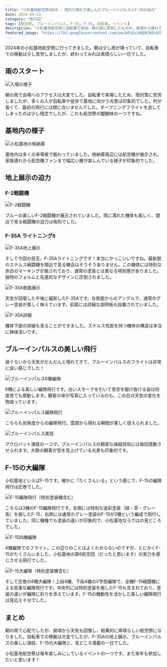```yaml
---
title: "小松基地航空祭2024 - 雨のち晴れで楽しんだブルーインパルスとF-35の迫力"
date: 2024-09-23
category: "旅行記"
tags: [航空祭, ブルーインパルス, F-35, F-15, 自転車, イベント]
description: "小松基地航空祭に自転車で参加。朝の雨に苦労したものの、昼頃から晴れてブルーインパルスの美しい飛行とF-35の地上展示を楽しみました"
featured_image: "https://lh3.googleusercontent.com/pw/AP1GczNODR36Dub31dImZ1bW-xJZbP2D4fK4ScntHuNmUzGzOJCViJF9ze9wNm6pkrlvsR_P9v90objGCVkqQhB-uCGkAbxBAzv-_vX_JA_K91jMtkDAtN3zp8KDGS0SHx6-S7asASZaosEW7yBYQJbd_1TkoQ=s800-no-gm?authuser=0"
---
```


<!-- 元のGoogle Photosリンク: https://photos.app.goo.gl/ZUBCVYrF4rkyGdQb7 -->

2024年の小松基地航空祭に行ってきました。朝は少し雨が降っていて、自転車での移動は少し苦労しましたが、終わってみれば素晴らしい一日でした。

## 雨のスタート

![入場の様子](https://lh3.googleusercontent.com/pw/AP1GczMREvrLe4By1Ej40ISIOjbfNvG9w4zK92H_Psw6c5NFLA2Wb8W3isns5zg-zO2PBJU_blM9VnvlbBtWAjelwkPI0B993HVoAOS-dtsm-FaxgI1yUdmK=s800-no-gm?authuser=0)

朝の雨で会場へのアクセスは大変でした。自転車で来場したため、雨対策に苦労しましたが、多くの人が自転車や徒歩で基地に向かう光景は印象的でした。列が長くて、最初の飛行には間に合いませんでした。オープニングフライトを逃してしまったのは少し残念でしたが、これも航空祭の醍醐味の一つですね。

## 基地内の様子

![小松基地の格納庫](https://lh3.googleusercontent.com/pw/AP1GczPLBM3L9_8fEHJDVwWFDAcP2bw68Gkr8wdEhvMxmLarH-qjzkWnZJmHkrG7LzY4w2K-Fbjyv04h4Zy1xhj-93WhgihPbeJAG6lYiB6-dy5aalDxAUM9bq7ltS8yz2zYllhSbXtSHdFFF_V-xKqRtJ_4rg=s800-no-gm?authuser=0)

基地内は多くの来場者で賑わっていました。格納庫周辺には航空機が展示され、家族連れから航空機ファンまで幅広い層が楽しんでいる様子が印象的でした。

## 地上展示の迫力

### F-2戦闘機

![F-2戦闘機](https://lh3.googleusercontent.com/pw/AP1GczOF8AnkH6cW8vJTrBTVpvb7KjXcx4qfntkQptt-70f3_wD6MB-eWwGG0pI4l9Uw--OAOex3GowZRRddhLv1X05MJPPd5KVKgGdGeJLfwFZ8aWMRn5RrDrsyq1w-08yM809lf8wS7Z5bFBkjzFcSG068Qw=s800-no-gm?authuser=0)

ブルーの美しいF-2戦闘機が展示されていました。雨に濡れた機体も美しく、間近で見る戦闘機の迫力は格別でした。

### F-35A ライトニングII

![F-35A地上展示](https://lh3.googleusercontent.com/pw/AP1GczPFC8n3OwpuXFPwdmSVV8SE7FrC2YNBQs9Tzw1sVur4XvEZ5kEx_yWLW-gMtiZZnVfmXufawLC32qwRlqzuPrhd667aDj9sYW76_4ctQOyw3Faas8QzGCd02SGpQcS_6JTaxd-1sNFDHNIH8TBkVkplFg=s800-no-gm?authuser=0)

そして今回の目玉、F-35Aライトニングです！本当にかっこいいですね。最新鋭のステルス戦闘機を間近で見る機会はそうそうありません。この機体には特別な赤白のマーキングが施されており、通常の塗装とは異なる特別感がありました。独特のフォルムと先進的なデザインに圧倒されました。

![F-35A側面展示](https://lh3.googleusercontent.com/pw/AP1GczNUqHJEMFOyrcpG3G6mOymXLki1ckCJxvg3hiOAwILSOgQj3_covkPOheK7H-QoOcjAPg968wDcoYiVq7PFHxdKjmD6xDdzYf4Z3avBXAEJU9Zod7CEFRp5v99jOYwoUfQKQkaiogYC3vXxcOTk7jEvNA=s800-no-gm?authuser=0)

天気が回復した午後に撮影したF-35Aです。左側面からのアングルで、通常のグレー塗装が美しく映えています。前面には詳細な説明板も設置されていました。

![F-35A詳細](https://lh3.googleusercontent.com/pw/AP1GczNAnzgU0ipbQz-q64hJvOau8_iW46H2sgO_i-yZQnGHngTMoHQ0l2eEZQO-XdSGepIt0466dzL7jzK152SFksscBZ1kYqo8TLKS-6wiHtWa6qRxWFgJhYLErDZonSBHv3fvGPE1tk9vGwDjM5AT7OfIaA=s800-no-gm?authuser=0)

機体下部の詳細も見ることができました。ステルス性能を持つ機体の構造は本当に興味深いです。

## ブルーインパルスの美しい飛行

昼ぐらいから天気がだんだんと晴れてきて、ブルーインパルスのフライトは非常に良い感じでした！

![ブルーインパルス6機編隊](https://lh3.googleusercontent.com/pw/AP1GczNODR36Dub31dImZ1bW-xJZbP2D4fK4ScntHuNmUzGzOJCViJF9ze9wNm6pkrlvsR_P9v90objGCVkqQhB-uCGkAbxBAzv-_vX_JA_K91jMtkDAtN3zp8KDGS0SHx6-S7asASZaosEW7yBYQJbd_1TkoQ=s800-no-gm?authuser=0)

6機による美しい編隊飛行です。白いスモークを引いて青空を駆け抜ける姿は何度見ても感動します。観客の傘が写真に入っているのも、この日の天気の変化を物語っています。

![ブルーインパルス編隊飛行](https://lh3.googleusercontent.com/pw/AP1GczOUNyhuCtrHj3rLCctSCHrQTcHRuzFW6TwZJb4PYaqsDGoUAxlrQbdPCvbD27EFgcPiWXusoMWP9-8ikoBBbMSRFlkQXl_gksxB5u6lMMmEianPVhYEif17brRFfXK1tai7D9ErqKRox7DBwMoOW9nzDQ=s800-no-gm?authuser=0)

こちらも別角度からの編隊飛行。雲間から現れる瞬間が美しく捉えられました。

![ブルーインパルス美技](https://lh3.googleusercontent.com/pw/AP1GczPzVqZniqwc5EPinyL-A9RD2G2G961q1LcdyjsscVMAip5FsIZ5IWXLvyr4hCN0Fi3LAa3BzB75guKOuOsRZlyMC9HqkDuNZDoEWGVw0AC7CiUBH3SpFwxjRNMfHcRrbEoXgwdrJmfm4Z3hVIdrnMp-QA=s800-no-gm?authuser=0)

アクロバット演技の一コマ。ブルーインパルスの精密な操縦技術には毎回感動させられます。大勢の観客が空を見上げている光景も印象的です。

## F-15の大編隊

小松基地といえばF-15です。確かに「たくさんいる」という感じで、F-15の編隊飛行は圧巻でした。

![F-15編隊飛行（特別塗装機含む）](https://lh3.googleusercontent.com/pw/AP1GczN9NPDQy2m5vHwMNb_Z50z9bXqG73XIOC6itdwk90z0Jg08sLG0-FS-ci17inivRrdir0xcLWbi1Lb0jqE8MRuVW55KUUaJp25RqPFJiiHsXU0Q-WAnyyPEU-HklwOhyF70hQi17Ua9Djq0OP8c4BhpWA=s800-no-gm?authuser=0)

こちらは3機のF-15編隊飛行です。左側には特別な迷彩塗装（緑・茶・グレー系）を施したF-15、右側には通常のグレー塗装のF-15が2機という編成で飛行していました。同じ機種でも塗装の違いが印象的で、小松基地ならではの見どころでした。

![F-15四機編隊](https://lh3.googleusercontent.com/pw/AP1GczME7VEqbiM5mYISob7GmmS_YJUmKcClAsVU5v86ovYkbUSS9O2rCluVviyTguNFB3urDtoWFhJl9lv6czhl7UlD2tQiz1RtQvm-melUfAZXjQ194lUm9HIJtFdzgiihDuG8KzN5bvIfTEyFJgVfx5CQEQ=s800-no-gm?authuser=0)

4機編隊でのフライト。この辺りのことはよくわからないのですが、とにかくF-15がたくさんいました。小松基地の第6航空団（だったと思います）の実力を感じさせる飛行でした。

![F-15大編隊（特別塗装機含む）](https://lh3.googleusercontent.com/pw/AP1GczNAnzgU0ipbQz-q64hJvOau8_iW46H2sgO_i-yZQnGHngTMoHQ0l2eEZQO-XdSGepIt0466dzL7jzK152SFksScBZ1kYqo8TLKS-6wiHtWa6qRxWFgJhYLErDZonSBHv3fvGPE1tk9vGwDjM5AT7OfIaA=s800-no-gm?authuser=0)

そして圧巻の8機大編隊！上段4機、下段4機のV字型編隊で、全機F-15戦闘機による見事な編隊飛行です。中央列には特別塗装を施したF-15も含まれており、塗装の違いが編隊に彩りを添えています。F-15の機動性を活かした美しい編隊飛行は見応え十分でした。

## まとめ

朝の雨で心配でしたが、昼頃から天気も回復し、結果的に素晴らしい航空祭になりました。自転車での移動は大変でしたが、F-35Aの地上展示、ブルーインパルスの美しい演技、F-15の大編隊と、見どころ満載の一日でした。

小松基地航空祭は毎年楽しみにしているイベントの一つです。また来年も参加したいと思います！